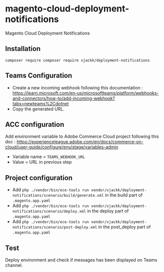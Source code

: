 # magento-cloud-deployment-notifications
Magento Cloud Deployment Notifications

## Installation
`composer require composer require vjackk/deployment-notifications`

## Teams Configuration
- Create a new incoming webhook following this documentation : https://learn.microsoft.com/en-us/microsoftteams/platform/webhooks-and-connectors/how-to/add-incoming-webhook?tabs=newteams%2Cdotnet
- Copy the generated URL.

## ACC configuration
Add environment variable to Adobe Commerce Cloud project following this doc : https://experienceleague.adobe.com/en/docs/commerce-on-cloud/user-guide/configure/env/stage/variables-admin
- Variable name = `TEAMS_WEBHOOK_URL`
- Value = URL in previous step

## Project configuration
- Add `php ./vendor/bin/ece-tools run vendor/vjackk/deployment-notifications/scenario/build/generate.xml` in the build part of `.magento.app.yaml`
- Add `php ./vendor/bin/ece-tools run vendor/vjackk/deployment-notifications/scenario/deploy.xml` in the deploy part of `.magento.app.yaml`
- Add `php ./vendor/bin/ece-tools run vendor/vjackk/deployment-notifications/scenario/post-deploy.xml` in the post_deploy part of `.magento.app.yaml`

## Test
Deploy environment and check if messages has been displayed on Teams channel.
